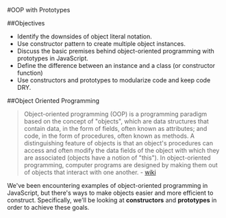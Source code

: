 #OOP with Prototypes

##Objectives

* Identify the downsides of object literal notation.
* Use constructor pattern to create multiple object instances.
* Discuss the basic premises behind object-oriented programming with prototypes in JavaScript.
* Define the difference between an instance and a class (or constructor function)
* Use constructors and prototypes to modularize code and keep code DRY.

##Object Oriented Programming

> Object-oriented programming (OOP) is a programming paradigm based on the concept of "objects", which are data structures that contain data, in the form of fields, often known as attributes; and code, in the form of procedures, often known as methods. A distinguishing feature of objects is that an object's procedures can access and often modify the data fields of the object with which they are associated (objects have a notion of "this"). In object-oriented programming, computer programs are designed by making them out of objects that interact with one another. - [wiki](http://en.wikipedia.org/wiki/Object-oriented_programming)

We've been encountering examples of object-oriented programming in JavaScript, but there's ways to make objects easier and more efficient to construct. Specifically, we'll be looking at **constructors** and **prototypes** in order to achieve these goals.
